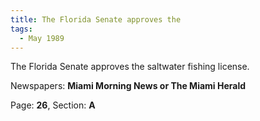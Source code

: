 ```yaml
---  
title: The Florida Senate approves the  
tags:  
  - May 1989  
---  
```

  
The Florida Senate approves the saltwater fishing license.  
  
Newspapers: **Miami Morning News or The Miami Herald**  
  
Page: **26**, Section: **A** 
